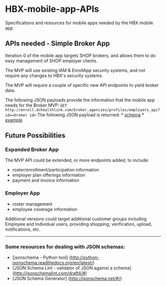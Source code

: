 # HBX-mobile-app-APIs
Specifications and resources for mobile apps needed by the HBX mobile app

## APIs needed - Simple Broker App

Iteration 0 of the mobile app targets SHOP brokers, and allows them to do easy management of SHOP employer clients.

The MVP will use existing IAM & EnrollApp security systems, and not require any changes to HBX's security systems.

The MVP will require a couple of specific new API endpoints to yield broker data.

The following JSON payloads provide the information that the mobile app needs for the Broker MVP:
   `GET http://enroll.dchealthlink.com/broker_agencies/profiles/employers_api?id=<broker id>`
     The following JSON payload is returned:
     * [schema](enroll/broker/employers_list/response/schema.json)
     * [example](enroll/broker/employers_list/response/example.json)
    
## Future Possibilities

### Expanded Broker App 

The MVP API could be extended, or more endpoints added, to include:
 - roster/enrollment/participation information
 - employer plan offerings information
 - payment and invoice information


### Employer App
 - roster management
 - employee coverage information

Additional versions could target additional customer groups including Employee and Individual users, providing shopping, verification, upload, notifications, etc.

******

### Some resources for dealing with JSON schemas:
* [jsonschema - Python tool] (http://python-jsonschema.readthedocs.org/en/latest/)
* [JSON Schema Lint - validator of JSON against a schema] (http://jsonschemalint.com/draft4/#)
* [JSON Schema Generator] (http://jsonschema.net/#/)
